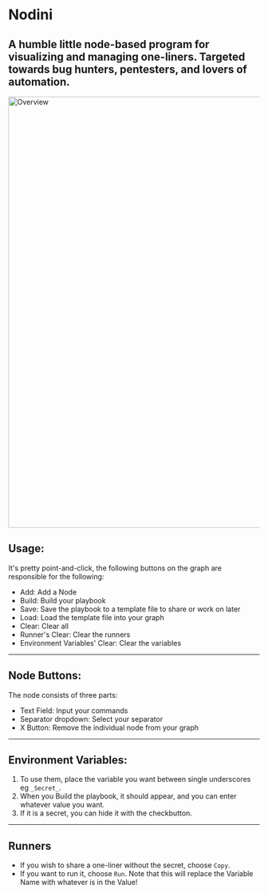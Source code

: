 # Nodini
A humble little node-based program for visualizing and managing one-liners. Targeted towards bug hunters, pentesters, and lovers of automation.
---
<img width="862" alt="Overview" src="https://github.com/GerhardBotha97/Nodini/assets/53526803/cd668ce4-8e83-480d-b0fa-766141653b06">

## Usage:
It's pretty point-and-click, the following buttons on the graph are responsible for the following:
- Add: Add a Node
- Build: Build your playbook
- Save: Save the playbook to a template file to share or work on later
- Load: Load the template file into your graph
- Clear: Clear all
- Runner's Clear: Clear the runners
- Environment Variables' Clear: Clear the variables

---

## Node Buttons:
  The node consists of three parts:
- Text Field: Input your commands
- Separator dropdown: Select your separator
- X Button: Remove the individual node from your graph

---

## Environment Variables:
  1. To use them, place the variable you want between single underscores eg `_Secret_`.
  2. When you Build the playbook, it should appear, and you can enter whatever value you want.
  3. If it is a secret, you can hide it with the checkbutton.

---

## Runners
- If you wish to share a one-liner without the secret, choose `Copy`.
- If you want to run it, choose `Run`. Note that this will replace the Variable Name with whatever is in the Value!
